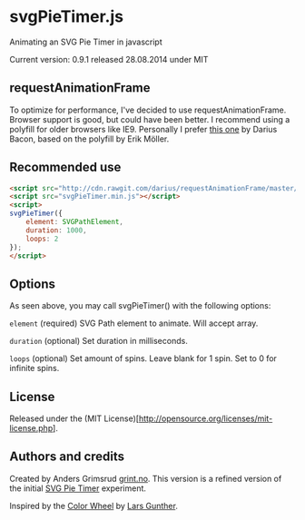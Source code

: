 svgPieTimer.js
================

Animating an SVG Pie Timer in javascript

Current version: 0.9.1 released 28.08.2014 under MIT

requestAnimationFrame
---------------
To optimize for performance, I've decided to use requestAnimationFrame. Browser support is good, but could have been better. I recommend using a polyfill for older browsers like IE9. Personally I prefer [this one](https://github.com/darius/requestAnimationFrame) by Darius Bacon, based on the polyfill by Erik Möller.


Recommended use
---------------

```html
<script src="http://cdn.rawgit.com/darius/requestAnimationFrame/master/requestAnimationFrame.min.js"></script>
<script src="svgPieTimer.min.js"></script>
<script>
svgPieTimer({
    element: SVGPathElement,
    duration: 1000,
    loops: 2
});
</script>
```


Options
---------------

As seen above, you may call svgPieTimer() with the following options:

`element` (required) SVG Path element to animate. Will accept array.

`duration` (optional) Set duration in milliseconds.

`loops` (optional) Set amount of spins. Leave blank for 1 spin. Set to 0 for infinite spins.


License
---------------
Released under the (MIT License)[http://opensource.org/licenses/mit-license.php].


Authors and credits
---------------
Created by Anders Grimsrud [grint.no](http://grint.no). This version is a refined version of the initial [SVG Pie Timer](http://codepen.io/agrimsrud/pen/EmCoa) experiment.

Inspired by the [Color Wheel](Thttp://itpastorn.github.io/webbteknik/future-stuff/svg/color-wheel.html) by [Lars Gunther](https://github.com/itpastorn).